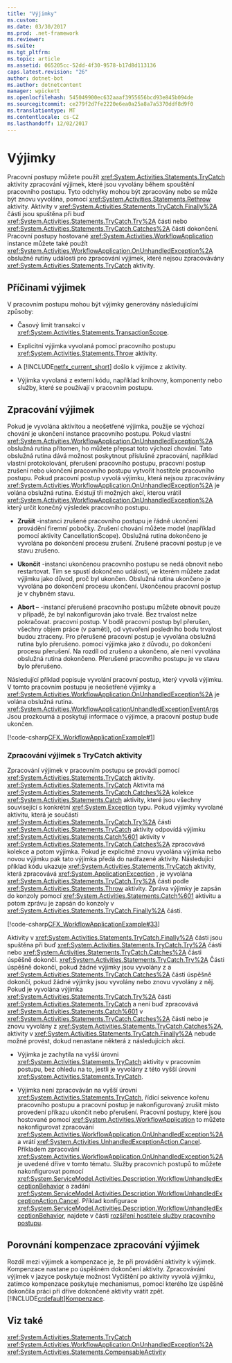 ```yaml
---
title: "Výjimky"
ms.custom: 
ms.date: 03/30/2017
ms.prod: .net-framework
ms.reviewer: 
ms.suite: 
ms.tgt_pltfrm: 
ms.topic: article
ms.assetid: 065205cc-52dd-4f30-9578-b17d8d113136
caps.latest.revision: "26"
author: dotnet-bot
ms.author: dotnetcontent
manager: wpickett
ms.openlocfilehash: 545049900ec632aaaf3955656bcd93e845b094de
ms.sourcegitcommit: ce279f2d7fe2220e6ea0a25a8a7a5370ddf8d9f0
ms.translationtype: MT
ms.contentlocale: cs-CZ
ms.lasthandoff: 12/02/2017
---
```

# <a name="exceptions"></a>Výjimky
Pracovní postupy můžete použít <xref:System.Activities.Statements.TryCatch> aktivity zpracování výjimek, které jsou vyvolány během spouštění pracovního postupu. Tyto odchylky mohou být zpracovány nebo se může být znovu vyvolána, pomocí <xref:System.Activities.Statements.Rethrow> aktivity. Aktivity v <xref:System.Activities.Statements.TryCatch.Finally%2A> části jsou spuštěna při buď <xref:System.Activities.Statements.TryCatch.Try%2A> části nebo <xref:System.Activities.Statements.TryCatch.Catches%2A> části dokončení. Pracovní postupy hostované <xref:System.Activities.WorkflowApplication> instance můžete také použít <xref:System.Activities.WorkflowApplication.OnUnhandledException%2A> obslužné rutiny události pro zpracování výjimek, které nejsou zpracovávány <xref:System.Activities.Statements.TryCatch> aktivity.  
  
## <a name="causes-of-exceptions"></a>Příčinami výjimek  
 V pracovním postupu mohou být výjimky generovány následujícími způsoby:  
  
-   Časový limit transakcí v <xref:System.Activities.Statements.TransactionScope>.  
  
-   Explicitní výjimka vyvolaná pomocí pracovního postupu <xref:System.Activities.Statements.Throw> aktivity.  
  
-   A [!INCLUDE[netfx_current_short](../../../includes/netfx-current-short-md.md)] došlo k výjimce z aktivity.  
  
-   Výjimka vyvolaná z externí kódu, například knihovny, komponenty nebo služby, které se používají v pracovním postupu.  
  
## <a name="handling-exceptions"></a>Zpracování výjimek  
 Pokud je vyvolána aktivitou a neošetřené výjimka, použije se výchozí chování je ukončení instance pracovního postupu. Pokud vlastní <xref:System.Activities.WorkflowApplication.OnUnhandledException%2A> obslužná rutina přítomen, ho můžete přepsat toto výchozí chování. Tato obslužná rutina dává možnost poskytnout příslušné zpracování, například vlastní protokolování, přerušení pracovního postupu, pracovní postup zrušení nebo ukončení pracovního postupu vytvořit hostitele pracovního postupu.  Pokud pracovní postup vyvolá výjimku, která nejsou zpracovávány <xref:System.Activities.WorkflowApplication.OnUnhandledException%2A> je volána obslužná rutina. Existují tři možných akcí, kterou vrátil <xref:System.Activities.WorkflowApplication.OnUnhandledException%2A> který určit konečný výsledek pracovního postupu.  
  
-   **Zrušit** -instanci zrušené pracovního postupu je řádně ukončení provádění firemní pobočky. Zrušení chování můžete model (například pomocí aktivity CancellationScope). Obslužná rutina dokončeno je vyvolána po dokončení procesu zrušení. Zrušené pracovní postup je ve stavu zrušeno.  
  
-   **Ukončit** -instanci ukončenou pracovního postupu se nedá obnovit nebo restartovat.  Tím se spustí dokončeno událostí, ve kterém můžete zadat výjimku jako důvod, proč byl ukončen. Obslužná rutina ukončeno je vyvolána po dokončení procesu ukončení. Ukončenou pracovní postup je v chybném stavu.  
  
-   **Abort –** -instancí přerušené pracovního postupu můžete obnovit pouze v případě, že byl nakonfigurován jako trvalé.  Bez trvalost nelze pokračovat. pracovní postup.  V bodě pracovní postup byl přerušen, všechny objem práce (v paměti), od vytvoření posledního bodu trvalost budou ztraceny. Pro přerušené pracovní postup je vyvolána obslužná rutina bylo přerušeno. pomocí výjimka jako z důvodu, po dokončení procesu přerušení. Na rozdíl od zrušeno a ukončeno, ale není vyvolána obslužná rutina dokončeno. Přerušené pracovního postupu je ve stavu bylo přerušeno.  
  
 Následující příklad popisuje vyvolání pracovní postup, který vyvolá výjimku. V tomto pracovním postupu je neošetřené výjimky a <xref:System.Activities.WorkflowApplication.OnUnhandledException%2A> je volána obslužná rutina. <xref:System.Activities.WorkflowApplicationUnhandledExceptionEventArgs> Jsou prozkoumá a poskytují informace o výjimce, a pracovní postup bude ukončen.  
  
 [!code-csharp[CFX_WorkflowApplicationExample#1](../../../samples/snippets/csharp/VS_Snippets_CFX/cfx_workflowapplicationexample/cs/program.cs#1)]  
  
### <a name="handling-exceptions-with-the-trycatch-activity"></a>Zpracování výjimek s TryCatch aktivity  
 Zpracování výjimek v pracovním postupu se provádí pomocí <xref:System.Activities.Statements.TryCatch> aktivity. <xref:System.Activities.Statements.TryCatch> Aktivita má <xref:System.Activities.Statements.TryCatch.Catches%2A> kolekce <xref:System.Activities.Statements.Catch> aktivity, které jsou všechny související s konkrétní <xref:System.Exception> typu. Pokud výjimky vyvolané aktivitu, která je součástí <xref:System.Activities.Statements.TryCatch.Try%2A> části <xref:System.Activities.Statements.TryCatch> aktivity odpovídá výjimku <xref:System.Activities.Statements.Catch%601> aktivity v <xref:System.Activities.Statements.TryCatch.Catches%2A> zpracovává kolekce a potom výjimka. Pokud je explicitně znovu vyvolána výjimka nebo novou výjimku pak tato výjimka předá do nadřazené aktivity. Následující příklad kódu ukazuje <xref:System.Activities.Statements.TryCatch> aktivity, která zpracovává <xref:System.ApplicationException> , je vyvolána <xref:System.Activities.Statements.TryCatch.Try%2A> části podle <xref:System.Activities.Statements.Throw> aktivity. Zpráva výjimky je zapsán do konzoly pomocí <xref:System.Activities.Statements.Catch%601> aktivitu a potom zprávu je zapsán do konzoly v <xref:System.Activities.Statements.TryCatch.Finally%2A> části.  
  
 [!code-csharp[CFX_WorkflowApplicationExample#33](../../../samples/snippets/csharp/VS_Snippets_CFX/cfx_workflowapplicationexample/cs/program.cs#33)]  
  
 Aktivity v <xref:System.Activities.Statements.TryCatch.Finally%2A> části jsou spuštěna při buď <xref:System.Activities.Statements.TryCatch.Try%2A> části nebo <xref:System.Activities.Statements.TryCatch.Catches%2A> části úspěšně dokončí. <xref:System.Activities.Statements.TryCatch.Try%2A> Části úspěšně dokončí, pokud žádné výjimky jsou vyvolány z a <xref:System.Activities.Statements.TryCatch.Catches%2A> části úspěšně dokončí, pokud žádné výjimky jsou vyvolány nebo znovu vyvolány z něj. Pokud je vyvolána výjimka <xref:System.Activities.Statements.TryCatch.Try%2A> části <xref:System.Activities.Statements.TryCatch> a není buď zpracovává <xref:System.Activities.Statements.Catch%601> v <xref:System.Activities.Statements.TryCatch.Catches%2A> části nebo je znovu vyvolány z <xref:System.Activities.Statements.TryCatch.Catches%2A>, aktivity v <xref:System.Activities.Statements.TryCatch.Finally%2A> nebude možné provést, dokud nenastane některá z následujících akcí.  
  
-   Výjimka je zachytila na vyšší úrovni <xref:System.Activities.Statements.TryCatch> aktivity v pracovním postupu, bez ohledu na to, jestli je vyvolány z této vyšší úrovni <xref:System.Activities.Statements.TryCatch>.  
  
-   Výjimka není zpracováván na vyšší úrovni <xref:System.Activities.Statements.TryCatch>, řídicí sekvence kořenu pracovního postupu a pracovní postup je nakonfigurovaný zrušit místo provedení příkazu ukončit nebo přerušení. Pracovní postupy, které jsou hostované pomocí <xref:System.Activities.WorkflowApplication> to můžete nakonfigurovat zpracování <xref:System.Activities.WorkflowApplication.OnUnhandledException%2A> a vrátí <xref:System.Activities.UnhandledExceptionAction.Cancel>. Příkladem zpracování <xref:System.Activities.WorkflowApplication.OnUnhandledException%2A> je uvedené dříve v tomto tématu. Služby pracovních postupů to můžete nakonfigurovat pomocí <xref:System.ServiceModel.Activities.Description.WorkflowUnhandledExceptionBehavior> a zadání <xref:System.ServiceModel.Activities.Description.WorkflowUnhandledExceptionAction.Cancel>. Příklad konfigurace <xref:System.ServiceModel.Activities.Description.WorkflowUnhandledExceptionBehavior>, najdete v části [rozšíření hostitele služby pracovního postupu](../../../docs/framework/wcf/feature-details/workflow-service-host-extensibility.md).  
  
## <a name="exception-handling-versus-compensation"></a>Porovnání kompenzace zpracování výjimek  
 Rozdíl mezi výjimek a kompenzace je, že při provádění aktivity k výjimek. Kompenzace nastane po úspěšném dokončení aktivity. Zpracovávání výjimek v jazyce poskytuje možnost Vyčištění po aktivity vyvolá výjimku, zatímco kompenzace poskytuje mechanismus, pomocí kterého lze úspěšně dokončila práci při dříve dokončené aktivity vrátit zpět. [!INCLUDE[crdefault](../../../includes/crdefault-md.md)][Kompenzace](../../../docs/framework/windows-workflow-foundation/compensation.md).  
  
## <a name="see-also"></a>Viz také  
 <xref:System.Activities.Statements.TryCatch>  
 <xref:System.Activities.WorkflowApplication.OnUnhandledException%2A>  
 <xref:System.Activities.Statements.CompensableActivity>
